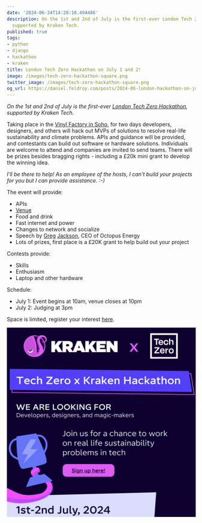 ```yaml
---
date: '2024-06-24T14:28:10.494486'
description: On the 1st and 2nd of July is the first-ever London Tech Zero Hackathon,
  supported by Kraken Tech.
published: true
tags:
- python
- django
- hackathon
- kraken
title: London Tech Zero Hackathon on July 1 and 2!
image: /images/tech-zero-hackathon-square.png
twitter_image: /images/tech-zero-hackathon-square.png
og_url: https://daniel.feldroy.com/posts/2024-06-london-hackathon-on-july-1-and-2
---
```


_On the 1st and 2nd of July is the first-ever [London Tech Zero Hackathon](https://octopus.typeform.com/hackTZ-interest), supported by Kraken Tech._

Taking place in the [Vinyl Factory in Soho](https://thevinylfactory.com/venue/), for two days developers, designers, and others will hack out MVPs of solutions to resolve real-life sustainability and climate problems. APIs and guidance will be provided, and contestants can build out software or hardware solutions. Individuals are welcome to attend and companies are invited to send teams. There will be prizes besides bragging rights - including a £20k mini grant to develop the winning idea.

_I'll be there to help! As an employee of the hosts, I can't build your projects for you but I can provide assistance. :-)_


The event will provide:

- APIs
- [Venue](https://thevinylfactory.com/venue/)
- Food and drink
- Fast internet and power
- Changes to network and socialize
- Speech by [Greg](https://www.linkedin.com/in/gregsjackson/) [Jackson](https://en.wikipedia.org/wiki/Greg_Jackson_(businessman)), CEO of Octopus Energy
- Lots of prizes, first place is a £20K grant to help build out your project

Contests provide:

- Skills
- Enthusiasm
- Laptop and other hardware

Schedule:

- July 1: Event begins at 10am, venue closes at 10pm
- July 2: Judging at 3pm

Space is limited, register your interest [here](https://octopus.typeform.com/hackTZ-interest).


[![London Tech Zero Hackathon](/public/images/tech-zero-hackathon-square.png)](https://octopus.typeform.com/hackTZ-interest)